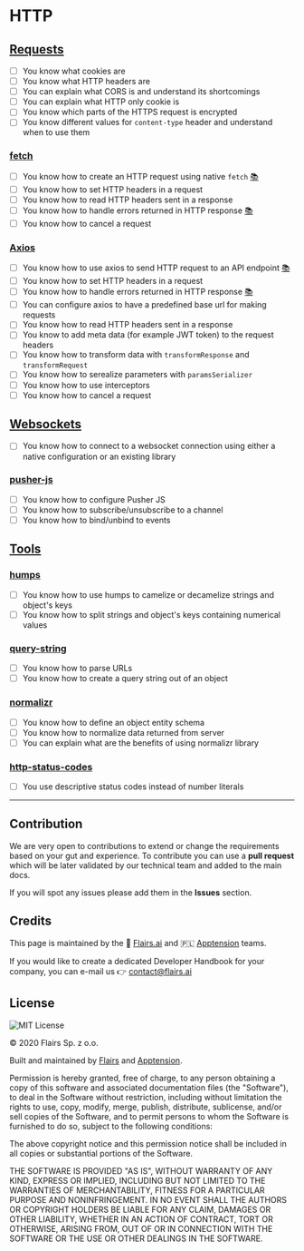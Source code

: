 HTTP
====

[Requests](/Technical%20Stack/Mobile%20Developer/HTTP.md#requests)
------------------------------------------------------------------

*   [ ] You know what cookies are
*   [ ] You know what HTTP headers are
*   [ ] You can explain what CORS is and understand its shortcomings
*   [ ] You can explain what HTTP only cookie is
*   [ ] You know which parts of the HTTPS request is encrypted
*   [ ] You know different values for <code>content-type</code> header and understand when to use them

### [fetch](/Technical%20Stack/Mobile%20Developer/HTTP.md#fetch)

*   [ ] You know how to create an HTTP request using native <code>fetch</code> [:books:](https://developer.mozilla.org/en-US/docs/Web/API/Fetch_API/Using_Fetch)
*   [ ] You know how to set HTTP headers in a request
*   [ ] You know how to read HTTP headers sent in a response
*   [ ] You know how to handle errors returned in HTTP response [:books:](https://levelup.gitconnected.com/the-definite-guide-to-handling-errors-gracefully-in-javascript-58424d9c60e6)
*   [ ] You know how to cancel a request

### [Axios](/Technical%20Stack/Mobile%20Developer/HTTP.md#axios)

*   [ ] You know how to use axios to send HTTP request to an API endpoint [:books:](https://github.com/apptension/cra-template-apptension/blob/master/template/src/modules/users/users.sagas.ts)
*   [ ] You know how to set HTTP headers in a request
*   [ ] You know how to handle errors returned in HTTP response [:books:](https://www.intricatecloud.io/2020/03/how-to-handle-api-errors-in-your-web-app-using-axios/)
*   [ ] You can configure axios to have a predefined base url for making requests
*   [ ] You know how to read HTTP headers sent in a response
*   [ ] You know to add meta data (for example JWT token) to the request headers
*   [ ] You know how to transform data with <code>transformResponse</code> and <code>transformRequest</code>
*   [ ] You know how to serealize parameters with <code>paramsSerializer</code>
*   [ ] You know how to use interceptors
*   [ ] You know how to cancel a request

[Websockets](/Technical%20Stack/Mobile%20Developer/HTTP.md#websockets)
----------------------------------------------------------------------

*   [ ] You know how to connect to a websocket connection using either a native configuration or an existing library

### [pusher-js](/Technical%20Stack/Mobile%20Developer/HTTP.md#pusher-js)

*   [ ] You know how to configure Pusher JS
*   [ ] You know how to subscribe/unsubscribe to a channel
*   [ ] You know how to bind/unbind to events

[Tools](/Technical%20Stack/Mobile%20Developer/HTTP.md#tools)
------------------------------------------------------------

### [humps](/Technical%20Stack/Mobile%20Developer/HTTP.md#humps)

*   [ ] You know how to use humps to camelize or decamelize strings and object's keys
*   [ ] You know how to split strings and object's keys containing numerical values

### [query-string](/Technical%20Stack/Mobile%20Developer/HTTP.md#query-string)

*   [ ] You know how to parse URLs
*   [ ] You know how to create a query string out of an object

### [normalizr](/Technical%20Stack/Mobile%20Developer/HTTP.md#normalizr)

*   [ ] You know how to define an object entity schema
*   [ ] You know how to normalize data returned from server
*   [ ] You can explain what are the benefits of using normalizr library

### [http-status-codes](/Technical%20Stack/Mobile%20Developer/HTTP.md#http-status-codes)

*   [ ] You use descriptive status codes instead of number literals

* * *

Contribution
------------

We are very open to contributions to extend or change the requirements based on your gut and experience. To contribute you can use a **pull request** which will be later validated by our technical team and added to the main docs.

If you will spot any issues please add them in the **Issues** section.

Credits
-------

This page is maintained by the 🔹 [Flairs.ai](http://Flairs.ai) and 🇵🇱 [Apptension](https://apptension.com) teams.

If you would like to create a dedicated Developer Handbook for your company, you can e-mail us 👉 [contact@flairs.ai](mailto:contact@flairs.ai)

License
-------

![MIT License](https://img.shields.io/badge/License-MIT-blue.svg)

© 2020 Flairs Sp. z o.o.

Built and maintained by [Flairs](https://www.flairs.ai) and [Apptension](https://apptension.com).

Permission is hereby granted, free of charge, to any person obtaining a copy of this software and associated documentation files (the "Software"), to deal in the Software without restriction, including without limitation the rights to use, copy, modify, merge, publish, distribute, sublicense, and/or sell copies of the Software, and to permit persons to whom the Software is furnished to do so, subject to the following conditions:

The above copyright notice and this permission notice shall be included in all copies or substantial portions of the Software.

THE SOFTWARE IS PROVIDED "AS IS", WITHOUT WARRANTY OF ANY KIND, EXPRESS OR IMPLIED, INCLUDING BUT NOT LIMITED TO THE WARRANTIES OF MERCHANTABILITY, FITNESS FOR A PARTICULAR PURPOSE AND NONINFRINGEMENT. IN NO EVENT SHALL THE AUTHORS OR COPYRIGHT HOLDERS BE LIABLE FOR ANY CLAIM, DAMAGES OR OTHER LIABILITY, WHETHER IN AN ACTION OF CONTRACT, TORT OR OTHERWISE, ARISING FROM, OUT OF OR IN CONNECTION WITH THE SOFTWARE OR THE USE OR OTHER DEALINGS IN THE SOFTWARE.